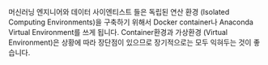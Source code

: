 머신러닝 엔지니어와 데이터 사이엔티스트 들은 독립된 연산 환경 (Isolated Computing Environments)을 구축하기 위해서 Docker container나 Anaconda Virtual Environment를 쓰게 됩니다. Container환경과 가상환경 (Virtual Environment)은 상황에 따라 장단점이 있으므로 장기적으로는 모두 익혀두는 것이 좋습니다.



